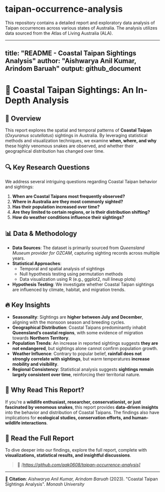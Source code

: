 # taipan-occurrence-analysis
This repository contains a detailed report and exploratory data analysis of Taipan occurrences across various states of Australia. The analysis utilizes data sourced from the Atlas of Living Australia (ALA).

---
title: "README - Coastal Taipan Sightings Analysis"
author: "Aishwarya Anil Kumar, Arindom Baruah"
output: github_document
---

# 🐍 Coastal Taipan Sightings: An In-Depth Analysis

## 📌 Overview

This report explores the spatial and temporal patterns of **Coastal Taipan** (*Oxyuranus scutellatus*) sightings in Australia. By leveraging statistical methods and visualization techniques, we examine **when, where, and why** these highly venomous snakes are observed, and whether their geographical distribution has changed over time. 

## 🔍 Key Research Questions

We address several intriguing questions regarding Coastal Taipan behavior and sightings:

1. **When are Coastal Taipans most frequently observed?**  
2. **Where in Australia are they most commonly sighted?**  
3. **Has their population increased over time?**  
4. **Are they limited to certain regions, or is their distribution shifting?**  
5. **How do weather conditions influence their sightings?**  

## 📊 Data & Methodology

- **Data Sources**: The dataset is primarily sourced from *Queensland Museum provider for OZCAM*, capturing sighting records across multiple years.
- **Statistical Approaches**:
  - Temporal and spatial analysis of sightings
  - Null hypothesis testing using permutation methods
  - Data visualization using R (e.g., ggplot2, null lineup plots)
- **Hypothesis Testing**: We investigate whether Coastal Taipan sightings are influenced by climate, habitat, and migration trends.

## 🔥 Key Insights

- **Seasonality**: Sightings are **higher between July and December**, aligning with the monsoon season and breeding cycles.
- **Geographical Distribution**: Coastal Taipans predominantly inhabit **Queensland’s coastal regions**, with some evidence of migration towards **Northern Territory**.
- **Population Trends**: An increase in reported sightings suggests **they are not endangered**, but sightings alone cannot confirm population growth.
- **Weather Influence**: Contrary to popular belief, **rainfall does not strongly correlate with sightings**, but warm temperatures **increase mobility and visibility**.
- **Regional Consistency**: Statistical analysis suggests **sightings remain largely consistent over time**, reinforcing their territorial nature.

## 📢 Why Read This Report?

If you're a **wildlife enthusiast, researcher, conservationist, or just fascinated by venomous snakes**, this report provides **data-driven insights** into the behavior and distribution of Coastal Taipans. The findings also have implications for **ecological studies, conservation efforts, and human-wildlife interactions**.

## 📖 Read the Full Report

To dive deeper into our findings, explore the full report, complete with **visualizations, statistical results, and insightful discussions**.

> 🔗 *[https://github.com/aak0608/taipan-occurrence-analysis]*

---

📌 **Citation**: *Aishwarya Anil Kumar, Arindom Baruah* (2023). "Coastal Taipan Sightings Analysis". *Monash University*
